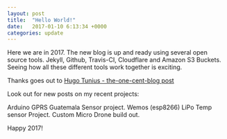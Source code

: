 ```yaml
---
layout: post
title:  "Hello World!"
date:   2017-01-10 6:13:34 +0000
categories: update
---
```


Here we are in 2017. The new blog is up and ready using several open source tools. Jekyll, Github, Travis-CI, Cloudflare and Amazon S3 Buckets. Seeing how all these different tools work together is exciting. 

Thanks goes out to [Hugo Tunius - the-one-cent-blog post]("https://hugotunius.se/2016/01/10/the-one-cent-blog.html")

Look out for new posts on my recent projects:

Arduino GPRS Guatemala Sensor project.
Wemos (esp8266) LiPo Temp sensor Project.
Custom Micro Drone build out.

Happy 2017!
